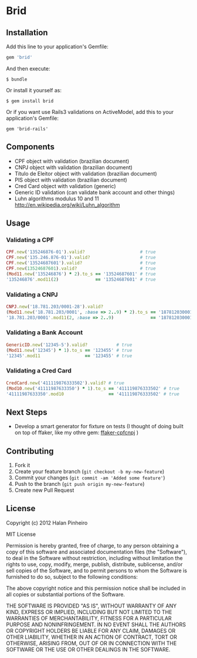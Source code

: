 # Brid


## Installation

Add this line to your application's Gemfile:

``` ruby
gem 'brid'
```

And then execute:

    $ bundle

Or install it yourself as:

    $ gem install brid

Or if you want use Rails3 validations on ActiveModel, add this to your application's Gemfile:

```
gem 'brid-rails'
```

## Components

* CPF object with validation (brazilian document)
* CNPJ object with validation (brazilian document)
* Título de Eleitor object with validation (brazilian document)
* PIS object with validation (brazilian document)
* Cred Card object with validation (generic)
* Generic ID validation (can validate bank account and other things)
* Luhn algorithms modulus 10 and 11 http://en.wikipedia.org/wiki/Luhn_algorithm

## Usage

### Validating a CPF

``` ruby
CPF.new('135246876-01').valid?                     # true
CPF.new('135.246.876-01').valid?                   # true
CPF.new('13524687601').valid?                      # true
CPF.new(13524687601).valid?                        # true
(Mod11.new('135246876') * 2).to_s == '13524687601' # true
'135246876'.mod11(2)              == '13524687601' # true
```

### Validating a CNPJ

``` ruby
CNPJ.new('18.781.203/0001-28').valid?                                      # true
(Mod11.new('18.781.203/0001', :base => 2..9) * 2).to_s == '18781203000128' # true
'18.781.203/0001'.mod11(2, :base => 2..9)              == '18781203000128' # true

``` 
  
### Validating a Bank Account

``` ruby
GenericID.new('12345-5').valid?           # true
(Mod11.new('12345') * 1).to_s == '123455' # true
'12345'.mod11                 == '123455' # true

```

### Validating a Cred Card

``` ruby
CredCard.new('411119876333502').valid? # true
(Mod10.new('41111987633350') * 1).to_s == '411119876333502' # true
'41111987633350'.mod10                 == '411119876333502' # true
```


## Next Steps

* Develop a smart generator for fixture on tests (I thought of doing built on top of ffaker, like my othre gem: [ffaker-cpfcnpj](https://github.com/halan/ffaker-cpfcnpj) )

## Contributing

1. Fork it
2. Create your feature branch (`git checkout -b my-new-feature`)
3. Commit your changes (`git commit -am 'Added some feature'`)
4. Push to the branch (`git push origin my-new-feature`)
5. Create new Pull Request

## License

Copyright (c) 2012 Halan Pinheiro

MIT License

Permission is hereby granted, free of charge, to any person obtaining
a copy of this software and associated documentation files (the
"Software"), to deal in the Software without restriction, including
without limitation the rights to use, copy, modify, merge, publish,
distribute, sublicense, and/or sell copies of the Software, and to
permit persons to whom the Software is furnished to do so, subject to
the following conditions:

The above copyright notice and this permission notice shall be
included in all copies or substantial portions of the Software.

THE SOFTWARE IS PROVIDED "AS IS", WITHOUT WARRANTY OF ANY KIND,
EXPRESS OR IMPLIED, INCLUDING BUT NOT LIMITED TO THE WARRANTIES OF
MERCHANTABILITY, FITNESS FOR A PARTICULAR PURPOSE AND
NONINFRINGEMENT. IN NO EVENT SHALL THE AUTHORS OR COPYRIGHT HOLDERS BE
LIABLE FOR ANY CLAIM, DAMAGES OR OTHER LIABILITY, WHETHER IN AN ACTION
OF CONTRACT, TORT OR OTHERWISE, ARISING FROM, OUT OF OR IN CONNECTION
WITH THE SOFTWARE OR THE USE OR OTHER DEALINGS IN THE SOFTWARE.

